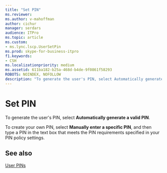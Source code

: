 ```yaml
---
title: "Set PIN"
ms.reviewer: 
ms.author: v-mahoffman
author: cichur
manager: serdars
audience: ITPro
ms.topic: article
ms.custom:
- ms.lync.lscp.UserSetPin
ms.prod: skype-for-business-itpro
f1.keywords:
- CSH
ms.localizationpriority: medium
ms.assetid: 611ba182-b25a-468d-b4de-9f0861f58293
ROBOTS: NOINDEX, NOFOLLOW
description: "To generate the user's PIN, select Automatically generate a valid PIN."
---
```


# Set PIN

To generate the user's PIN, select **Automatically generate a valid PIN**.

To create your own PIN, select **Manually enter a specific PIN**, and then type a PIN in the text box that meets the PIN requirements specified in your PIN policy settings.



## See also

[User PINs](/previous-versions/office/lync-server-2013/lync-server-2013-managing-user-pins)